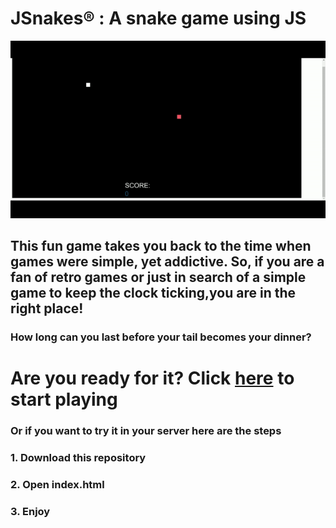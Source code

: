<h1>JSnakes® : A snake game using JS </h1>

![URL](https://github.com/ShankarNarayanan97/JSnakes/blob/master/ezgif-3-68afec052385.gif)


<h2>This fun game takes you back to the time when games were simple, yet addictive. So, if you are a fan of retro games or just in search of a simple game to keep the clock ticking,you are in the right place!
</h2>


<h3>How long can you last before your tail becomes your dinner? </h3>
<h1>Are you ready for it? Click <a href="https://elastic-lewin-7663c3.netlify.app/">here</a> to start playing </h1>

<h3> Or if you want to try it in your server here are the steps </h3>

<h3>1. Download this repository</h3>
<h3>2. Open index.html </h3>
<h3>3. Enjoy </h3>

